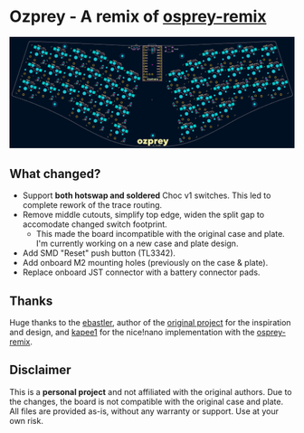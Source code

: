 # Ozprey - A remix of [osprey-remix](https://github.com/kapee1/osprey-remix)

![Ozprey PCB render](img/pcb_scrsht.png)

## What changed?

-   Support **both hotswap and soldered** Choc v1 switches. This led to complete rework of the trace routing.
-   Remove middle cutouts, simplify top edge, widen the split gap to accomodate changed switch footprint.
    -   This made the board incompatible with the original case and plate. I'm currently working on a new case and plate design.
-   Add SMD "Reset" push button (TL3342).
-   Add onboard M2 mounting holes (previously on the case & plate).
-   Replace onboard JST connector with a battery connector pads.

## Thanks

Huge thanks to the [ebastler](https://github.com/ebastler), author of the [original project](https://github.com/ebastler/osprey) for the inspiration and design, and [kapee1](https://github.com/kapee1) for the nice!nano implementation with the [osprey-remix](https://github.com/kapee1/osprey-remix).

## Disclaimer

This is a **personal project** and not affiliated with the original authors. Due to the changes, the board is not compatible with the original case and plate. All files are provided as-is, without any warranty or support. Use at your own risk.
